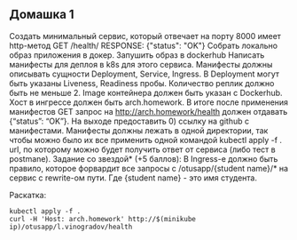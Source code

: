 Домашка 1
---
Создать минимальный сервис, который
отвечает на порту 8000
имеет http-метод GET /health/ RESPONSE: {"status": "OK"}
Cобрать локально образ приложения в докер. Запушить образ в dockerhub
Написать манифесты для деплоя в k8s для этого сервиса.
Манифесты должны описывать сущности Deployment, Service, Ingress. В Deployment могут быть указаны Liveness, Readiness пробы. Количество реплик должно быть не меньше 2. Image контейнера должен быть указан с Dockerhub.
Хост в ингрессе должен быть arch.homework. В итоге после применения манифестов GET запрос на http://arch.homework/health должен отдавать {“status”: “OK”}.
На выходе предоставить 0) ссылку на github c манифестами. Манифесты должны лежать в одной директории, так чтобы можно было их все применить одной командой kubectl apply -f .
url, по которому можно будет получить ответ от сервиса (либо тест в postmanе).
Задание со звездой* (+5 баллов): В Ingress-е должно быть правило, которое форвардит все запросы с /otusapp/{student name}/* на сервис с rewrite-ом пути. Где {student name} - это имя студента.


Раскатка: 
~~~
kubectl apply -f .
curl -H 'Host: arch.homework' http://$(minikube ip)/otusapp/l.vinogradov/health
~~~
